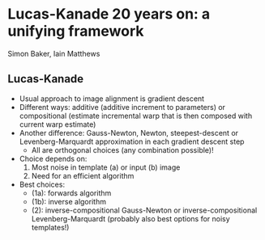 # Lucas-Kanade 20 years on: a unifying framework
Simon Baker, Iain Matthews

## Lucas-Kanade
- Usual approach to image alignment is gradient descent
- Different ways: additive (additive increment to parameters) or compositional (estimate incremental warp that is then composed with current warp estimate)
- Another difference: Gauss-Newton, Newton, steepest-descent or Levenberg-Marquardt approximation in each gradient descent step
	- All are orthogonal choices (any combination possible)!
- Choice depends on:
	1. Most noise in template (a) or input (b) image
	2. Need for an efficient algorithm
- Best choices:
	- (1a): forwards algorithm
	- (1b): inverse algorithm
	- (2): inverse-compositional Gauss-Newton or inverse-compositional Levenberg-Marquardt (probably also best options for noisy templates!)
	